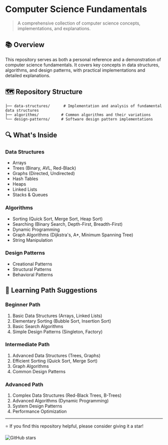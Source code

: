 # Computer Science Fundamentals
> A comprehensive collection of computer science concepts, implementations, and explanations.

## 📚 Overview
This repository serves as both a personal reference and a demonstration of computer science fundamentals. It covers key concepts in data structures, algorithms, and design patterns, with practical implementations and detailed explanations.

## 🗺️ Repository Structure
```
├── data-structures/      # Implementation and analysis of fundamental data structures
├── algorithms/          # Common algorithms and their variations
└── design-patterns/     # Software design pattern implementations
```

## 🔍 What's Inside

### Data Structures
- Arrays
- Trees (Binary, AVL, Red-Black)
- Graphs (Directed, Undirected)
- Hash Tables
- Heaps
- Linked Lists
- Stacks & Queues

### Algorithms
- Sorting (Quick Sort, Merge Sort, Heap Sort)
- Searching (Binary Search, Depth-First, Breadth-First)
- Dynamic Programming
- Graph Algorithms (Dijkstra's, A*, Minimum Spanning Tree)
- String Manipulation

### Design Patterns
- Creational Patterns
- Structural Patterns
- Behavioral Patterns


## 🎯 Learning Path Suggestions

### Beginner Path
1. Basic Data Structures (Arrays, Linked Lists)
2. Elementary Sorting (Bubble Sort, Insertion Sort)
3. Basic Search Algorithms
4. Simple Design Patterns (Singleton, Factory)

### Intermediate Path
1. Advanced Data Structures (Trees, Graphs)
2. Efficient Sorting (Quick Sort, Merge Sort)
3. Graph Algorithms
4. Common Design Patterns

### Advanced Path
1. Complex Data Structures (Red-Black Trees, B-Trees)
2. Advanced Algorithms (Dynamic Programming)
3. System Design Patterns
4. Performance Optimization

---
⭐️ If you find this repository helpful, please consider giving it a star!

![GitHub stars](https://img.shields.io/github/stars/arbelaezch/cs-fundamentals?style=social)